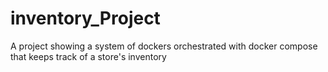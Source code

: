 # inventory_Project
A project showing a system of dockers orchestrated with docker compose that keeps track of a store's inventory 
